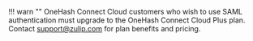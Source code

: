 !!! warn ""
    OneHash Connect Cloud customers who wish to use SAML authentication must upgrade to
    the OneHash Connect Cloud Plus plan. Contact
    [support@zulip.com](mailto:support@zulip.com) for plan benefits and pricing.
